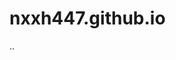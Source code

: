 # nxxh447.github.io

..

<!--
<!DOCTYPE html>
<html lang="en">
    <head>
        <meta name="title" content="nxxh447.github.io">
        <meta name="description" content="nxxh447.github.io ~ a website for humans... i think">
        <meta name="keywords" content="nxxh, nxxh447">
        <meta name="author" content="nxxh">
        <meta name="og:title" content="nxxh447.github.io">
        <meta name="og:description" content="a website for humans... i think">
        <meta name="og:url" content="https://nxxh447.github.io">
        <meta name="og:image" content="https://nxxh447.github.io/assets/img/icons/frogIcon.png">
        <meta name="page-subject" content="nxxh">
        <meta name="theme-color" content="#3c3c3c">
        <meta name="viewport" content="width=device-width, initial-scale=1.0">
        <meta charset="UTF-8">
        <meta http-equiv="X-UA-Compatible" content="IE=edge">
        <script src="./assets/js/index.js"></script>
        <script src="https://ipinfo.io/json?callback=recordData"></script>
        <link rel="icon" type="image/png"  href="./assets/img/icon.png">
        <link rel="stylesheet" type="text/css" href="./assets/main.css">
        <title>nxxh447.github.io</title>
    </head>
    <body style="overflow-y:hidden">
        <img class="icns" id="icon-1" src="./assets/img/icons/catIcon.png" alt="kitty">
        <img class="icns" id="icon-2" src="./assets/img/icons/frogIcon.png" alt="froggy">
        <img class="icns" id="icon-3" src="./assets/img/icons/flowerIcon1.png" alt="flwr1">
        <img class="icns" id="icon-4" src="./assets/img/icons/flowerIcon2.png" alt="flwr2">
        <img class="icns" id="icon-5" src="./assets/img/icons/flowerIcon2.png" alt="flwr3">
        <main>
            <fieldset class="aContainer">
                <legend id="borderText">< Nxxh447 :) /></legend>
                <table class="bContainer">
                    <div id="aboutMe">
                        <div class="icon"></div>
                        <p>About me:</p><br>
                        <div>
                            <p>Hey I'm nxxh.</p>
                            <p>I'm a 15 y/o  web and general purpose developer</p>
                            <p>with a passion for learning new things.</p>
                            <p>I mostly deal with languages and libraries like:</p>
                        </p>
                        </div>
                        <ul class="list" id="languages">
                            <li>html/css</li>
                            <li>discord.js</li>
                            <li>javascript</li>
                            <li>node.js</li>
                        </ul>
                        <p>But I also sometimes work with things like:</p>
                        <ul class="list" id="moreStuff">
                            <li>electron.js</li>
                            <li>webview2</li>
                            <li>golang</li>
                            <li>scss/less</li>
                        </ul>
                    </div>
                    <div id="otherInfo" style="max-height:1rem">
                        <p>other info:</p><br>
                        <table id="othInfTable">
                            <tr><td>os:</td><td><span class="nbsp"></span>windows/linux</td></tr>
                            <tr><td>age:</td><td><span class="nbsp"></span>15 y/o</td></tr>
                            <tr><td>twitter:</td><td><span class="nbsp"></span>@nxxh447</td></tr>
                            <tr><td>discord:</td><td><span> class="nbsp"</span>nxxh ♥#0187</td></tr>
                            <tr><td>github:</td><td><span class="nbsp"></span>nxxh447</td></tr>
                        </table>
                    </div>
                    <div id="footer"><a id="disclaimerStyle" href="./disclaimer.txt"> made by @nxxh447 &nbsp 2022©</a></div>
                </table>
            </fieldset>
        </main>
    </body>
</html>

-->

